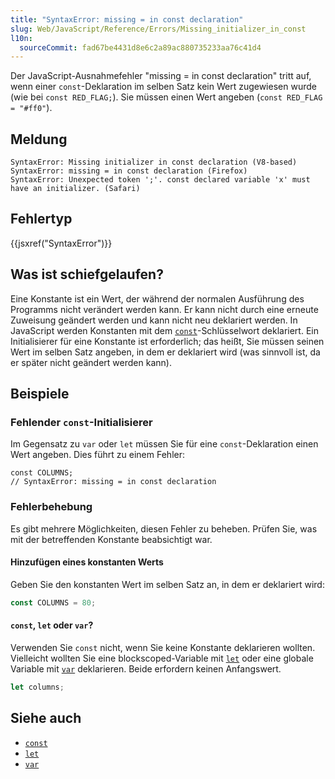 ```yaml
---
title: "SyntaxError: missing = in const declaration"
slug: Web/JavaScript/Reference/Errors/Missing_initializer_in_const
l10n:
  sourceCommit: fad67be4431d8e6c2a89ac880735233aa76c41d4
---
```


Der JavaScript-Ausnahmefehler "missing = in const declaration" tritt auf, wenn einer `const`-Deklaration im selben Satz kein Wert zugewiesen wurde (wie bei `const RED_FLAG;`). Sie müssen einen Wert angeben (`const RED_FLAG = "#ff0"`).

## Meldung

```plain
SyntaxError: Missing initializer in const declaration (V8-based)
SyntaxError: missing = in const declaration (Firefox)
SyntaxError: Unexpected token ';'. const declared variable 'x' must have an initializer. (Safari)
```

## Fehlertyp

{{jsxref("SyntaxError")}}

## Was ist schiefgelaufen?

Eine Konstante ist ein Wert, der während der normalen Ausführung des Programms nicht verändert werden kann. Er kann nicht durch eine erneute Zuweisung geändert werden und kann nicht neu deklariert werden. In JavaScript werden Konstanten mit dem [`const`](/de/docs/Web/JavaScript/Reference/Statements/const)-Schlüsselwort deklariert. Ein Initialisierer für eine Konstante ist erforderlich; das heißt, Sie müssen seinen Wert im selben Satz angeben, in dem er deklariert wird (was sinnvoll ist, da er später nicht geändert werden kann).

## Beispiele

### Fehlender `const`-Initialisierer

Im Gegensatz zu `var` oder `let` müssen Sie für eine `const`-Deklaration einen Wert angeben. Dies führt zu einem Fehler:

```js-nolint example-bad
const COLUMNS;
// SyntaxError: missing = in const declaration
```

### Fehlerbehebung

Es gibt mehrere Möglichkeiten, diesen Fehler zu beheben. Prüfen Sie, was mit der betreffenden Konstante beabsichtigt war.

#### Hinzufügen eines konstanten Werts

Geben Sie den konstanten Wert im selben Satz an, in dem er deklariert wird:

```js example-good
const COLUMNS = 80;
```

#### `const`, `let` oder `var`?

Verwenden Sie `const` nicht, wenn Sie keine Konstante deklarieren wollten. Vielleicht wollten Sie eine blockscoped-Variable mit [`let`](/de/docs/Web/JavaScript/Reference/Statements/let) oder eine globale Variable mit [`var`](/de/docs/Web/JavaScript/Reference/Statements/var) deklarieren. Beide erfordern keinen Anfangswert.

```js example-good
let columns;
```

## Siehe auch

- [`const`](/de/docs/Web/JavaScript/Reference/Statements/const)
- [`let`](/de/docs/Web/JavaScript/Reference/Statements/let)
- [`var`](/de/docs/Web/JavaScript/Reference/Statements/var)
